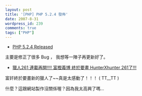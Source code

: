 ```yaml
---
layout: post
title: '[PHP] PHP 5.2.4 發佈'
date: 2007-8-31
wordpress_id: 239
comments: true
tags: ["PHP"]
---
```


* [PHP 5.2.4 Released](http://www.php.net/index.php#2007-08-30-1)

主要是修正了很多 Bug ， 我想等一陣子再更新好了。 

* [獵人261 連載再開!!!!  富樫義博 終於要畫 HunterXhunter 261了!!!](http://ookkk.blogspot.com/2007/08/261-hunterxhunter-261.html)

富奸終於要畫新的獵人了~~真是太感動了！！！ ( TT__TT ) 

什麼？這跟網站製作沒關係喔？因為我太高興了嗎...


